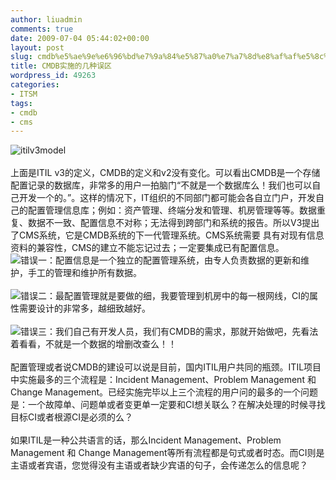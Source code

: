 ```yaml
---
author: liuadmin
comments: true
date: 2009-07-04 05:44:02+00:00
layout: post
slug: cmdb%e5%ae%9e%e6%96%bd%e7%9a%84%e5%87%a0%e7%a7%8d%e8%af%af%e5%8c%ba
title: CMDB实施的几种误区
wordpress_id: 49263
categories:
- ITSM
tags:
- cmdb
- cms
---
```


![itilv3model](http://cdn1.martinliu.cn/wp-content/uploads/266/26670/2008/11/itilv3model.jpg)<br /><br />上面是ITIL v3的定义，CMDB的定义和v2没有变化。可以看出CMDB是一个存储配置记录的数据库，非常多的用户一拍脑门“不就是一个数据库么！我们也可以自己开发一个的。”。这样的情况下，IT组织的不同部门都可能会各自立门户，开发自己的配置管理信息库；例如：资产管理、终端分发和管理、机房管理等等。数据重复、数据不一致、配置信息不对称；无法得到跨部门和系统的报告。所以V3提出了CMS系统，它是CMDB系统的下一代管理系统。CMS系统需要 具有对现有信息资料的兼容性，CMS的建立不能忘记过去；一定要集成已有配置信息。<br />[![](http://lh6.ggpht.com/_KU0istEHv9w/Sb5fe4XU89I/AAAAAAAABWA/gqfJomNUHhM/snap008.jpg)](http://lh6.ggpht.com/_KU0istEHv9w/Sb5fe4XU89I/AAAAAAAABWA/gqfJomNUHhM/snap008.jpg)错误一：配置信息是一个独立的配置管理系统，由专人负责数据的更新和维护，手工的管理和维护所有数据。<br /><br />[![](http://lh6.ggpht.com/_KU0istEHv9w/Sb5feqLlKaI/AAAAAAAABV4/rmdsoBoBuiA/snap007.jpg)](http://lh6.ggpht.com/_KU0istEHv9w/Sb5feqLlKaI/AAAAAAAABV4/rmdsoBoBuiA/snap007.jpg)错误二：最配置管理就是要做的细，我要管理到机房中的每一根网线，CI的属性需要设计的非常多，越细致越好。<br /><br />[![](http://lh6.ggpht.com/_KU0istEHv9w/Sb5feHYTZVI/AAAAAAAABVw/4Ns9PAPzrJw/snap006.jpg)](http://lh6.ggpht.com/_KU0istEHv9w/Sb5feHYTZVI/AAAAAAAABVw/4Ns9PAPzrJw/snap006.jpg)错误三：我们自己有开发人员，我们有CMDB的需求，那就开始做吧，先看法着看看，不就是一个数据的增删改查么！！<br /><br />配置管理或者说CMDB的建设可以说是目前，国内ITIL用户共同的瓶颈。ITIL项目中实施最多的三个流程是：Incident Management、Problem Management 和 Change Management。已经实施完毕以上三个流程的用户问的最多的一个问题是：一个故障单、问题单或者变更单一定要和CI想关联么？在解决处理的时候寻找目标CI或者根源CI是必须的么？<br /><br />如果ITIL是一种公共语言的话，那么Incident Management、Problem Management 和 Change Management等所有流程都是句式或者时态。而CI则是主语或者宾语，您觉得没有主语或者缺少宾语的句子，会传递怎么的信息呢？
